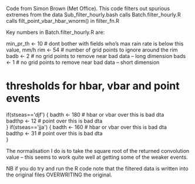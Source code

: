 Code from Simon Brown (Met Office). This code filters out spurious extremes from the data
Sub_filter_hourly.bash calls
                Batch.filter_hourly.R calls
                                filt_point_vbar_hbar_wnorm() in filter_fn.R

Key numbers in Batch.filter_hourly.R are:

min_pr_th <- 10    # dont bother with fields who’s max rain rate is below this value, mm/h
rim       <- 54   # number of grid points to ignore around the rim
badb      <- 2     # no grid points to remove near bad data – long dimension
bads      <- 1     # no grid points to remove near bad data – short dimension

# thresholds for hbar, vbar and point events
if(stseas=='djf') {
    badth   <- 180 # hbar or vbar over this is bad dta     
    badthp  <- 12  # point over this is bad dta            
    }
if(stseas=='jja') {
    badth   <- 160 #  hbar or vbar over this is bad dta  
    badthp  <- 31  #  point over this is bad dta         
}

The normalisation I do is to take the square root of the returned convolution value – this seems to work quite well at getting some of the weaker events.

NB if you do try and run the R code note that the filtered data is written into the original files OVERWRITING the original.